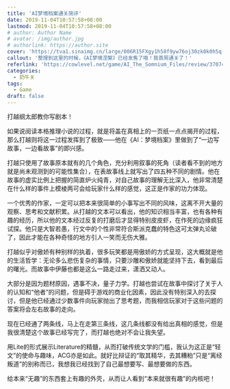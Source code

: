 ```yaml
---
title: 'AI梦境档案通关简评'
date: 2019-11-04T10:57:58+08:00
lastmod: 2019-11-04T10:57:58+08:00
# author: Author Name
# avatar: /img/author.jpg
# authorlink: https://author.site
cover: 'https://tva1.sinaimg.cn/large/006R15FXgy1h58f9yw76oj30zk0k0h5q.jpg'
callout: '整理到这里的时候，《AI梦境涅槃》已经发售了哦！我首周通关了！'
referlink: 'https://cowlevel.net/game/AI_The_Somnium_Files/review/3707438'
categories:
  - 奶牛关
tags:
  - Game
draft: false
---
```


打越纲太郎教你写剧本！

<!--more-->

如果说阅读本格推理小说的过程，就是将盖在真相上的一页纸一点点揭开的过程，那么打越则将这一过程发挥到了极致——他在《AI：梦境档案》里做到了“一边写故事，一边看故事”的即兴感。

打越只使用了故事原本就有的几个角色，充分利用叙事的死角（读者看不到的地方就是尚未观测到的可能性集合），在表故事线上就写出了四五种不同的剧情。他在故事的虚实比例上把握的简直炉火纯青，对自己故事的理解无比深入，他非常清楚在什么样的事件上模棱两可会给玩家什么样的感觉，这正是作家的功力体现。

一个优秀的作家，一定可以把本来很简单的小事写出不同的风味，这离不开大量的观察、思考和文献积累。从打越的文本可以看出，他的知识相当丰富，也有各种有趣的经历，所以他的文本经过反复的打磨后才显得特别皮皮虾，在作死的边缘疯狂试探。他只是大智若愚，行文中的个性非常符合斯派克蠢的特色这可太弹丸论破了，因此才能在各种奇怪的地方引人一笑而无伤大雅。

打越似乎对傲娇有种别样的执着，很多玩笑都是用傲娇的方式呈现，这大概就是他的生活哲学：无论多么悲伤复杂的事情，只要沙雕和傲娇就能坚持下去，看到最后的曙光。而故事中伊藤也都是这么一路走过来，潇洒又动人。

大部分是因为题材原因，遇事不决，量子力学。打越也尝试在故事中探讨了关于人的认知和“他者”的问题，但是碍于游戏的商业化因素，因此没有特别深入的去探讨，但是他已经通过少数事件向玩家抛出了思考题，而我相信玩家对于这些问题的答案将会左右故事的走向。

现在已经通了两条线，马上在走第三条线，这几条线都没有给出真相的感觉，但是我很清楚这个故事已经写完了，而打越也绝对不会让我失望。

用Lite的形式展示Literature的精髓，从而打破传统文学的门槛，我认为这正是“轻文”的使命与趣味，ACG亦是如此。就好比辩证的“取其精华，去其糟粕”只是“离经叛道”的别称而已，我想我已经找到了自己最想要写、最想要做的东西。

给本来“无趣”的东西套上有趣的外壳，从而让人看到“本来就很有趣”的内核吧！